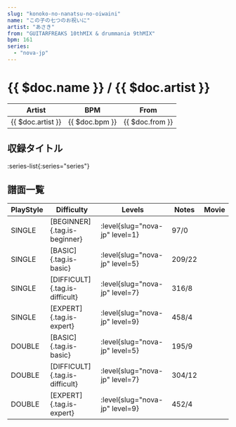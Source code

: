 ```yaml
---
slug: "konoko-no-nanatsu-no-oiwaini"
name: "この子の七つのお祝いに"
artist: "あさき"
from: "GUITARFREAKS 10thMIX & drummania 9thMIX"
bpm: 161
series:
  - "nova-jp"
---
```


# {{ $doc.name }} / {{ $doc.artist }}

|Artist|BPM|From|
|------|---|----|
|{{ $doc.artist }}|{{ $doc.bpm }}|{{ $doc.from }}|

## 収録タイトル

:series-list{:series="series"}

## 譜面一覧

|PlayStyle|Difficulty|Levels|Notes|Movie|
|---------|----------|------|-----|-----|
|SINGLE|[BEGINNER]{.tag.is-beginner}|:level{slug="nova-jp" level=1}|97/0||
|SINGLE|[BASIC]{.tag.is-basic}|:level{slug="nova-jp" level=5}|209/22||
|SINGLE|[DIFFICULT]{.tag.is-difficult}|:level{slug="nova-jp" level=7}|316/8||
|SINGLE|[EXPERT]{.tag.is-expert}|:level{slug="nova-jp" level=9}|458/4||
|DOUBLE|[BASIC]{.tag.is-basic}|:level{slug="nova-jp" level=5}|195/9||
|DOUBLE|[DIFFICULT]{.tag.is-difficult}|:level{slug="nova-jp" level=7}|304/12||
|DOUBLE|[EXPERT]{.tag.is-expert}|:level{slug="nova-jp" level=9}|452/4||
